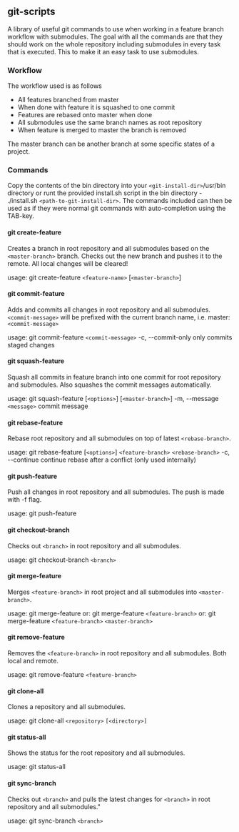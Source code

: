 ## git-scripts ##
A library of useful git commands to use when working in a feature branch workflow with submodules.
The goal with all the commands are that they should work on the whole repository including submodules in every task that is executed.
This to make it an easy task to use submodules.

### Workflow ###
The workflow used is as follows
- All features branched from master
- When done with feature it is squashed to one commit
- Features are rebased onto master when done
- All submodules use the same branch names as root repository
- When feature is merged to master the branch is removed

The master branch can be another branch at some specific states of a project.

### Commands ###
Copy the contents of the bin directory into your `<git-install-dir>`/usr/bin directory or runt the provided install.sh script in the bin directory - ./install.sh `<path-to-git-install-dir>`.
The commands included can then be used as if they were normal git commands with auto-completion using the TAB-key.

#### git create-feature ####
Creates a branch in root repository and all submodules based on the `<master-branch>` branch. Checks out the new branch and pushes it to the remote. All local changes will be cleared!

usage: git create-feature `<feature-name>` [`<master-branch>`]

#### git commit-feature ####
Adds and commits all changes in root repository and all submodules. `<commit-message>` will be prefixed with the current branch name, i.e. master: `<commit-message>`

usage: git commit-feature `<commit-message>`
    -c, --commit-only        only commits staged changes

#### git squash-feature ####
Squash all commits in feature branch into one commit for root repository and submodules. Also squashes the commit messages automatically.

usage: git squash-feature [`<options>`] [`<master-branch>`]
    -m, --message `<message>`        commit message

#### git rebase-feature ####
Rebase root repository and all submodules on top of latest `<rebase-branch>`.

usage: git rebase-feature [`<options>`] `<feature-branch>` `<rebase-branch>`
    -c, --continue        continue rebase after a conflict (only used internally)

#### git push-feature ####
Push all changes in root repository and all submodules. The push is made with -f flag.

usage: git push-feature

#### git checkout-branch ####
Checks out `<branch>` in root repository and all submodules.

usage: git checkout-branch `<branch>`

#### git merge-feature ####
Merges `<feature-branch>` in root project and all submodules into `<master-branch>`.

usage: git merge-feature
 or: git merge-feature `<feature-branch>`
 or: git merge-feature `<feature-branch>` `<master-branch>`

#### git remove-feature ####
Removes the `<feature-branch>` in root repository and all submodules. Both local and remote.

usage: git remove-feature `<feature-branch>`

#### git clone-all ####
Clones a repository and all submodules.

usage: git clone-all `<repository>` `[<directory>]`

#### git status-all ####
Shows the status for the root repository and all submodules.

usage: git status-all

#### git sync-branch ####
Checks out `<branch>` and pulls the latest changes for `<branch>` in root repository and all submodules."

usage: git sync-branch `<branch>`